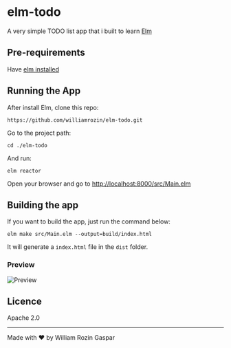 # elm-todo

A very simple TODO list app that i built to learn [Elm](https://elm-lang.org/)

## Pre-requirements

Have [elm installed](https://guide.elm-lang.org/install.html)

## Running the App

After install Elm, clone this repo:

```
https://github.com/williamrozin/elm-todo.git
```

Go to the project path:

```
cd ./elm-todo
```

And run:

```
elm reactor
```

Open your browser and go to [http://localhost:8000/src/Main.elm](http://localhost:8000/src/Main.elm)

## Building the app

If you want to build the app, just run the command below:

```
elm make src/Main.elm --output=build/index.html
```

It will generate a `index.html` file in the `dist` folder.

### Preview

![Preview](https://i.imgur.com/lKw4ruP.png)


## Licence

Apache 2.0

----

Made with :heart: by William Rozin Gaspar
